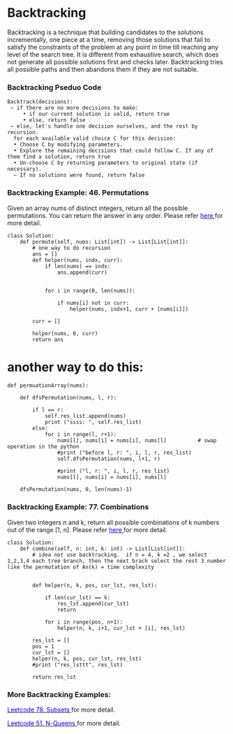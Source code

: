 # Backtracking

Backtracking is a technique that building candidates to the solutions incrementally, one piece at a time, removing those solutions that fail to satisfy the constraints of the problem at any point in time till reaching any level of the search tree. It is different from exhaustive search, which does not generate all possible solutions first and checks later.  Backtracking tries all	possible	paths and then abandons them if they are not suitable.	



### Backtracking Pseduo Code

```
Backtrack(decisions):
 – if there are no more decisions to make:
     • if our current solution is valid, return true 
     • else, return false
 – else, let's handle one decision ourselves, and the rest by recursion.
  for each available valid choice C for this decision: 
  • Choose C by modifying parameters. 
  • Explore the remaining decisions that could follow C. If any of them find a solution, return true 
  • Un-choose C by returning parameters to original state (if necessary). 
  – If no solutions were found, return false

```

### Backtracking Example: 46. Permutations
Given an array nums of distinct integers, return all the possible permutations. You can return the answer in any order. Please refer [<span style="color:blue;"> here </span>](https://leetcode.com/problems/permutations/) for more detail.


```
class Solution:
    def permute(self, nums: List[int]) -> List[List[int]]:    
        # one way to do recursion
        ans = []
        def helper(nums, indx, curr):
            if len(nums) == indx:
                ans.append(curr)
            
            
            for i in range(0, len(nums)):
                
                if nums[i] not in curr:
                    helper(nums, indx+1, curr + [nums[i]])
                    
        curr = []
        
        helper(nums, 0, curr)
        return ans
```


# another way to do this:
```
def permuationArray(nums):
    
    def dfsPermutation(nums, l, r):
        
        if l == r:
            self.res_list.append(nums)
            print ("ssss: ", self.res_list)
        else:
            for i in range(l, r+1):
                nums[l], nums[i] = nums[i], nums[l]          # swap operation in the python
                #print ("before l, r: ", i, l, r, res_list)
                self.dfsPermutation(nums, l+1, r)

                #print ("l, r: ", i, l, r, res_list)
                nums[l], nums[i] = nums[i], nums[l]  
                
    dfsPermutation(nums, 0, len(nums)-1)

```

### Backtracking Example: 77. Combinations
Given two integers n and k, return all possible combinations of k numbers out of the range [1, n]. Please refer [<span style="color:blue;"> here </span>](https://leetcode.com/problems/combinations/) for more detail. 

```
class Solution:
    def combine(self, n: int, k: int) -> List[List[int]]:
        # idea not use backtracking.  if n = 4, k =2 , we select 1,2,3,4 each tree branch, then the next brach select the rest 3 number  like the permutation of An(k) = time complexity
    
            
        def helper(n, k, pos, cur_lst, res_lst):
            
            if len(cur_lst) == k:
                res_lst.append(cur_lst)
                return            
            
            for i in range(pos, n+1):
                helper(n, k, i+1, cur_lst + [i], res_lst)
            
        res_lst = []
        pos = 1
        cur_lst = []
        helper(n, k, pos, cur_lst, res_lst)
        #print ("res_lsttt", res_lst)
        
        return res_lst

```

### More Backtracking Examples:

[<span style="color:blue;"> Leetcode 78. Subsets </span>](https://leetcode.com/problems/subsets/) for more detail.

[<span style="color:blue;"> Leetcode 51. N-Queens </span>](https://leetcode.com/problems/n-queens/) for more detail.

